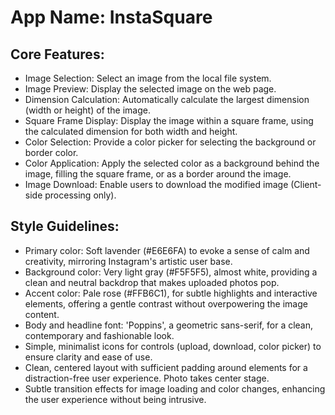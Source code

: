 # **App Name**: InstaSquare

## Core Features:

- Image Selection: Select an image from the local file system.
- Image Preview: Display the selected image on the web page.
- Dimension Calculation: Automatically calculate the largest dimension (width or height) of the image.
- Square Frame Display: Display the image within a square frame, using the calculated dimension for both width and height.
- Color Selection: Provide a color picker for selecting the background or border color.
- Color Application: Apply the selected color as a background behind the image, filling the square frame, or as a border around the image.
- Image Download: Enable users to download the modified image (Client-side processing only).

## Style Guidelines:

- Primary color: Soft lavender (#E6E6FA) to evoke a sense of calm and creativity, mirroring Instagram's artistic user base.
- Background color: Very light gray (#F5F5F5), almost white, providing a clean and neutral backdrop that makes uploaded photos pop.
- Accent color: Pale rose (#FFB6C1), for subtle highlights and interactive elements, offering a gentle contrast without overpowering the image content.
- Body and headline font: 'Poppins', a geometric sans-serif, for a clean, contemporary and fashionable look.
- Simple, minimalist icons for controls (upload, download, color picker) to ensure clarity and ease of use.
- Clean, centered layout with sufficient padding around elements for a distraction-free user experience. Photo takes center stage.
- Subtle transition effects for image loading and color changes, enhancing the user experience without being intrusive.
